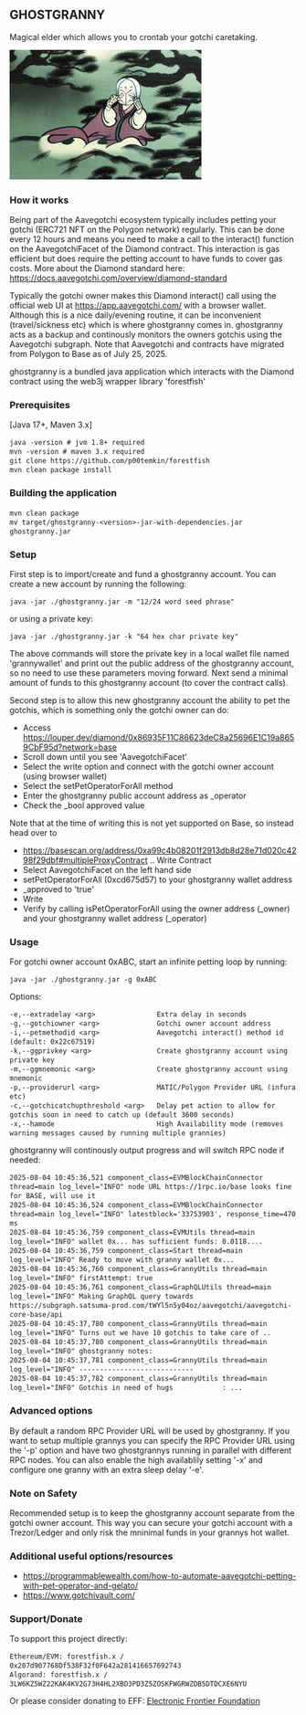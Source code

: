 ## GHOSTGRANNY

Magical elder which allows you to crontab your gotchi caretaking.

![alt text](https://github.com/p00temkin/ghostgranny/blob/master/img/ghostgran.png?raw=true)

### How it works

Being part of the Aavegotchi ecosystem typically includes petting your gotchi (ERC721 NFT on the Polygon network) regularly. This can be done every 12 hours and means you need to make a call to the interact() function on the AavegotchiFacet of the Diamond contract. This interaction is gas efficient but does require the petting account to have funds to cover gas costs. More about the Diamond standard here: <https://docs.aavegotchi.com/overview/diamond-standard>

Typically the gotchi owner makes this Diamond interact() call using the official web UI at <https://app.aavegotchi.com/> with a browser wallet. Although this is a nice daily/evening routine, it can be inconvenient (travel/sickness etc) which is where ghostgranny comes in. ghostgranny acts as a backup and continously monitors the owners gotchis using the Aavegotchi subgraph. Note that Aavegotchi and contracts have migrated from Polygon to Base as of July 25, 2025.

ghostgranny is a bundled java application which interacts with the Diamond contract using the web3j wrapper library 'forestfish'

### Prerequisites

[Java 17+, Maven 3.x]

   ```
 java -version # jvm 1.8+ required
 mvn -version # maven 3.x required
 git clone https://github.com/p00temkin/forestfish
 mvn clean package install
   ```

### Building the application

   ```
   mvn clean package
   mv target/ghostgranny-<version>-jar-with-dependencies.jar ghostgranny.jar
   ```

### Setup

First step is to import/create and fund a ghostgranny account. You can create a new account by running the following:

   ```
   java -jar ./ghostgranny.jar -m "12/24 word seed phrase"
   ```

or using a private key:

   ```
   java -jar ./ghostgranny.jar -k "64 hex char private key"
   ```

The above commands will store the private key in a local wallet file named 'grannywallet' and print out the public address of the ghostgranny account, so no need to use these parameters moving forward. Next send a minimal amount of funds to this ghostgranny account (to cover the contract calls).

Second step is to allow this new ghostgranny account the ability to pet the gotchis, which is something only the gotchi owner can do:

- Access <https://louper.dev/diamond/0x86935F11C86623deC8a25696E1C19a8659CbF95d?network=base>
- Scroll down until you see 'AavegotchiFacet'
- Select the write option and connect with the gotchi owner account (using browser wallet)
- Select the setPetOperatorForAll method
- Enter the ghostgranny public account address as _operator
- Check the _bool approved value

Note that at the time of writing this is not yet supported on Base, so instead head over to
 - https://basescan.org/address/0xa99c4b08201f2913db8d28e71d020c4298f29dbf#multipleProxyContract .. Write Contract
 - Select AavegotchiFacet on the left hand side
 - setPetOperatorForAll (0xcd675d57) to your ghostgranny wallet address
 - _approved to 'true'
 - Write
 - Verify by calling isPetOperatorForAll using the owner address (_owner) and your ghostgranny wallet address (_operator)

### Usage

For gotchi owner account 0xABC, start an infinite petting loop by running:

   ```
   java -jar ./ghostgranny.jar -g 0xABC
   ```

Options:

   ```
-e,--extradelay <arg>				Extra delay in seconds
-g,--gotchiowner <arg>				Gotchi owner account address
-i,--petmethodid <arg>				Aavegotchi interact() method id (default: 0x22c67519)
-k,--ggprivkey <arg>				Create ghostgranny account using private key
-m,--ggmnemonic <arg>				Create ghostgranny account using mnemonic
-p,--providerurl <arg>				MATIC/Polygon Provider URL (infura etc)
-c,--gotchicatchupthreshold <arg>	Delay pet action to allow for gotchis soon in need to catch up (default 3600 seconds)
-x,--hamode              			High Availability mode (removes warning messages caused by running multiple grannies)
   ```

ghostgranny will continously output progress and will switch RPC node if needed:

   ```
2025-08-04 10:45:36,521 component_class=EVMBlockChainConnector thread=main log_level="INFO" node URL https://1rpc.io/base looks fine for BASE, will use it
2025-08-04 10:45:36,524 component_class=EVMBlockChainConnector thread=main log_level="INFO" latestblock='33753903', response_time=470 ms
2025-08-04 10:45:36,759 component_class=EVMUtils thread=main log_level="INFO" wallet 0x... has sufficient funds: 0.0118....
2025-08-04 10:45:36,759 component_class=Start thread=main log_level="INFO" Ready to move with granny wallet 0x...
2025-08-04 10:45:36,760 component_class=GrannyUtils thread=main log_level="INFO" firstAttempt: true
2025-08-04 10:45:36,761 component_class=GraphQLUtils thread=main log_level="INFO" Making GraphQL query towards https://subgraph.satsuma-prod.com/tWYl5n5y04oz/aavegotchi/aavegotchi-core-base/api
2025-08-04 10:45:37,780 component_class=GrannyUtils thread=main log_level="INFO" Turns out we have 10 gotchis to take care of ..
2025-08-04 10:45:37,780 component_class=GrannyUtils thread=main log_level="INFO" ghostgranny notes:
2025-08-04 10:45:37,781 component_class=GrannyUtils thread=main log_level="INFO" ----------------------------
2025-08-04 10:45:37,782 component_class=GrannyUtils thread=main log_level="INFO" Gotchis in need of hugs            : ...
   ```

### Advanced options

By default a random RPC Provider URL will be used by ghostgranny. If you want to setup multiple grannys you can specify the RPC Provider URL using the '-p' option and have two ghostgrannys running in parallel with different RPC nodes. You can also enable the high availablily setting '-x' and configure one granny with an extra sleep delay '-e'.

### Note on Safety

Recommended setup is to keep the ghostgranny account separate from the gotchi owner account. This way you can secure your gotchi account with a Trezor/Ledger and only risk the mninimal funds in your grannys hot wallet.

### Additional useful options/resources

- <https://programmablewealth.com/how-to-automate-aavegotchi-petting-with-pet-operator-and-gelato/>
- <https://www.gotchivault.com/>

### Support/Donate

To support this project directly:

   ```
   Ethereum/EVM: forestfish.x / 0x207d907768Df538F32f0F642a281416657692743
   Algorand: forestfish.x / 3LW6KZ5WZ22KAK4KV2G73H4HL2XBD3PD3Z5ZOSKFWGRWZDB5DTDCXE6NYU
   ```

Or please consider donating to EFF:
[Electronic Frontier Foundation](https://supporters.eff.org/donate)

